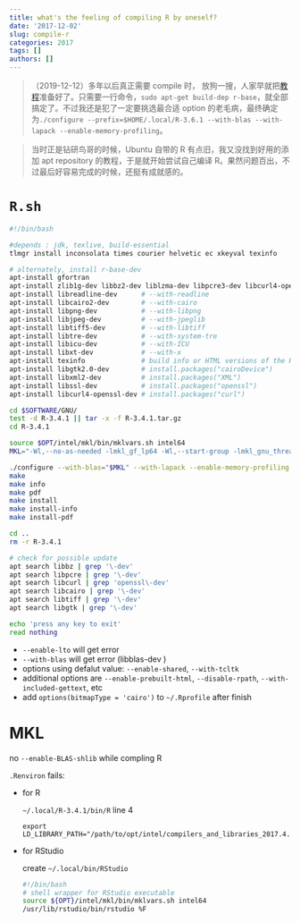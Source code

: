 ```yaml
---
title: what's the feeling of compiling R by oneself?
date: '2017-12-02'
slug: compile-r
categories: 2017
tags: []
authors: []
---
```




> （2019-12-12）多年以后真正需要 compile 时， 放狗一搜，人家早就把[教程](https://support.rstudio.com/hc/en-us/articles/215488098)准备好了。只需要一行命令，`sudo apt-get build-dep r-base`，就全部搞定了。不过我还是犯了一定要挑选最合适 option 的老毛病，最终确定为`./configure --prefix=$HOME/.local/R-3.6.1 --with-blas --with-lapack --enable-memory-profiling`。   

> 当时正是钻研鸟哥的时候，Ubuntu 自带的 R 有点旧，我又没找到好用的添加 apt repository 的教程，于是就开始尝试自己编译 R。果然问题百出，不过最后好容易完成的时候，还挺有成就感的。



# `R.sh`

```bash
#!/bin/bash

#depends : jdk, texlive, build-essential 
tlmgr install inconsolata times courier helvetic ec xkeyval texinfo

# alternately, install r-base-dev
apt-install gfortran
apt-install zlib1g-dev libbz2-dev liblzma-dev libpcre3-dev libcurl4-openssl-dev
apt-install libreadline-dev      # --with-readline
apt-install libcairo2-dev        # --with-cairo 
apt-install libpng-dev           # --with-libpng
apt-install libjpeg-dev          # --with-jpeglib
apt-install libtiff5-dev         # --with-libtiff
apt-install libtre-dev           # --with-system-tre 
apt-install libicu-dev           # --with-ICU
apt-install libxt-dev            # --with-x
apt-install texinfo              # build info or HTML versions of the R manuals
apt-install libgtk2.0-dev        # install.packages("cairoDevice")
apt-install libxml2-dev          # install.packages("XML")
apt-install libssl-dev           # install.packages("openssl")
apt-install libcurl4-openssl-dev # install.packages("curl")

cd $SOFTWARE/GNU/
test -d R-3.4.1 || tar -x -f R-3.4.1.tar.gz
cd R-3.4.1

source $OPT/intel/mkl/bin/mklvars.sh intel64
MKL="-Wl,--no-as-needed -lmkl_gf_lp64 -Wl,--start-group -lmkl_gnu_thread  -lmkl_core  -Wl,--end-group -fopenmp  -ldl -lpthread -lm"

./configure --with-blas="$MKL" --with-lapack --enable-memory-profiling --enable-R-shlib --with-system-tre --prefix=$PROGRAM/R-3.4.1
make       
make info
make pdf
make install
make install-info
make install-pdf 

cd ..
rm -r R-3.4.1

# check for possible update
apt search libbz | grep '\-dev'
apt search libpcre | grep '\-dev'
apt search libcurl | grep 'openssl\-dev'
apt search libcairo | grep '\-dev'
apt search libtiff | grep '\-dev'
apt search libgtk | grep '\-dev'

echo 'press any key to exit'
read nothing
```

- `--enable-lto` will get error
- `--with-blas` will get error (libblas-dev )
- options using defalut value: `--enable-shared`, `--with-tcltk`
- additional options are `--enable-prebuilt-html`, `--disable-rpath`, `--with-included-gettext`, etc
- add `options(bitmapType = 'cairo')` to `~/.Rprofile` after finish



# MKL

no `--enable-BLAS-shlib` while compling R

`.Renviron` fails:

- for R  

  `~/.local/R-3.4.1/bin/R` line 4
  ```
  export LD_LIBRARY_PATH="/path/to/opt/intel/compilers_and_libraries_2017.4.196/linux/tbb/lib/intel64_lin/gcc4.7:/path/to/intel/compilers_and_libraries_2017.4.196/linux/compiler/lib/intel64_lin:/path/to/intel/compilers_and_libraries_2017.4.196/linux/mkl/lib/intel64_lin"
  ```

- for RStudio  

  create `~/.local/bin/RStudio`
  ```bash
  #!/bin/bash
  # shell wrapper for RStudio executable 
  source ${OPT}/intel/mkl/bin/mklvars.sh intel64
  /usr/lib/rstudio/bin/rstudio %F
  ```
